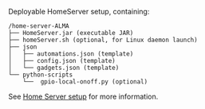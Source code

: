 Deployable HomeServer setup, containing:
```
/home-server-ALMA
├── HomeServer.jar (executable JAR)
├── homeServer.sh (optional, for Linux daemon launch)
├── json
│   ├── automations.json (template)
│   ├── config.json (template)
│   └── gadgets.json (template)
└── python-scripts
    └──  gpio-local-onoff.py (optional)
```
See [Home Server setup](link) for more information.

